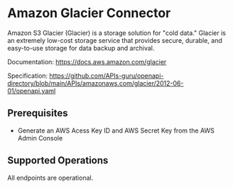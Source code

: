 # Amazon Glacier Connector
Amazon S3 Glacier (Glacier) is a storage solution for "cold data." Glacier is an extremely low-cost storage service that provides secure, durable, and easy-to-use storage for data backup and archival.

Documentation: https://docs.aws.amazon.com/glacier

Specification: https://github.com/APIs-guru/openapi-directory/blob/main/APIs/amazonaws.com/glacier/2012-06-01/openapi.yaml

## Prerequisites

+ Generate an AWS Acess Key ID and AWS Secret Key from the AWS Admin Console

## Supported Operations
All endpoints are operational.